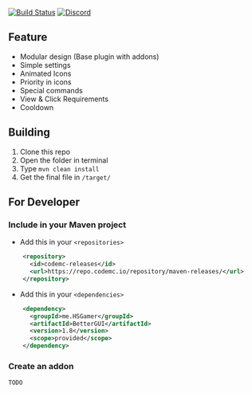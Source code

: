 [![Build Status](https://ci.codemc.io/job/BetterGUI-MC/job/BetterGUI/badge/icon)](https://ci.codemc.io/job/BetterGUI-MC/job/BetterGUI/) [![Discord](https://img.shields.io/discord/660795353037144064)](https://discord.gg/9m4GdFD)
## Feature
* Modular design (Base plugin with addons)
* Simple settings
* Animated Icons
* Priority in icons
* Special commands
* View & Click Requirements
* Cooldown
## Building
1. Clone this repo
2. Open the folder in terminal
3. Type `mvn clean install`
4. Get the final file in `/target/`
## For Developer
### Include in your Maven project
* Add this in your `<repositories>`
```xml
    <repository>
      <id>codemc-releases</id>
      <url>https://repo.codemc.io/repository/maven-releases/</url>
    </repository>
```
* Add this in your `<dependencies>`
```xml
    <dependency>
      <groupId>me.HSGamer</groupId>
      <artifactId>BetterGUI</artifactId>
      <version>1.8</version>
      <scope>provided</scope>
    </dependency>
```
### Create an addon
`TODO`
